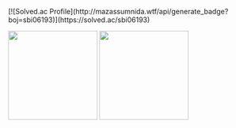 <p>
  [![Solved.ac Profile](http://mazassumnida.wtf/api/generate_badge?boj=sbi06193)](https://solved.ac/sbi06193)
</p>
<p>
  <img height="180em" src="https://github-readme-stats.vercel.app/api?username=redblackblossom&show_icons=true&include_all_commits=true&bg_color=30,e96443,904e95&title_color=fff&text_color=fff">
  <img height="180em" src="https://github-readme-stats.vercel.app/api/top-langs/?username=redblackblossom&layout=compact&bg_color=30,e96443,904e95&title_color=fff&text_color=fff">
</p>
